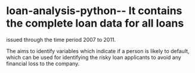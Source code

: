 # loan-analysis-python-- It contains the complete loan data for all loans
issued through the time period 2007 to 2011.

The aims to identify variables which indicate if a
person is likely to default, which can be used for identifying the risky loan
applicants to avoid any financial loss to the company.
